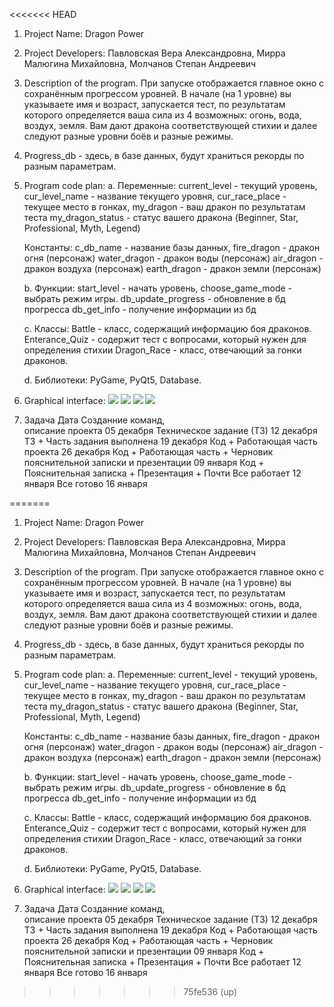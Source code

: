 <<<<<<< HEAD
1. Project Name: Dragon Power

2. Project Developers: Павловская Вера Александровна, Мирра Малюгина Михайловна, Молчанов Степан Андреевич

3. Description of the program. 
   При запуске отображается главное окно с сохранённым прогрессом уровней. В начале (на 1 уровне) вы указываете имя и возраст, запускается тест,
   по результатам которого определяется ваша сила из 4 возможных: огонь, вода, воздух, земля.
   Вам дают дракона соответствующей стихии и далее следуют разные уровни боёв и разные режимы.

4. Progress_db - здесь, в базе данных, будут храниться рекорды по разным параметрам.

5. Program code plan:
   a. Переменные:
		   current_level - текущий уровень,
		   cur_level_name - название текущего уровня,
		   cur_race_place - текущее место в гонках,
               my_dragon - ваш дракон по результатам теста
               my_dragon_status - статус вашего дракона (Beginner, Star, Professional, Myth, Legend)
        	   
      Константы:
		   c_db_name - название базы данных,
               fire_dragon - дракон огня (персонаж)
               water_dragon - дракон воды (персонаж)
               air_dragon - дракон воздуха (персонаж)
		   earth_dragon - дракон земли (персонаж)
		   
   b. Функции: start_level - начать уровень,
               choose_game_mode - выбрать режим игры.
               db_update_progress - обновление в бд прогресса
               db_get_info - получение информации из бд
               
               

   c. Классы:  Battle - класс, содержащий информацию боя драконов.
               Enterance_Quiz - содержит тест с вопросами, который нужен для определения стихии
               Dragon_Race - класс, отвечающий за гонки драконов.

   d. Библиотеки: PyGame,
                  PyQt5,
                  Database. 

6. Graphical interface:
   ![](./Water_dragon.png)
   ![](./Fire_Dragon.jpg)
   ![](./Air_Dragon.jpg)
   ![](./Earth_Dragon2.jpg)

7. Задача                              Дата
Созданние команд,                    
описание проекта                    05 декабря
Техническое задание (ТЗ)   		    12 декабря
ТЗ + Часть задания выполнена 		19 декабря
Код + Работающая часть проекта 	    26 декабря
Код + Работающая часть + Черновик
пояснительной записки и презентации 09 января
Код + Пояснительная записка +
Презентация + Почти Все работает 	12 января
Все готово 					        16 января


=======
1. Project Name: Dragon Power

2. Project Developers: Павловская Вера Александровна, Мирра Малюгина Михайловна, Молчанов Степан Андреевич

3. Description of the program. 
   При запуске отображается главное окно с сохранённым прогрессом уровней. В начале (на 1 уровне) вы указываете имя и возраст, запускается тест,
   по результатам которого определяется ваша сила из 4 возможных: огонь, вода, воздух, земля.
   Вам дают дракона соответствующей стихии и далее следуют разные уровни боёв и разные режимы.

4. Progress_db - здесь, в базе данных, будут храниться рекорды по разным параметрам.

5. Program code plan:
   a. Переменные:
		   current_level - текущий уровень,
		   cur_level_name - название текущего уровня,
		   cur_race_place - текущее место в гонках,
               my_dragon - ваш дракон по результатам теста
               my_dragon_status - статус вашего дракона (Beginner, Star, Professional, Myth, Legend)
        	   
      Константы:
		   c_db_name - название базы данных,
               fire_dragon - дракон огня (персонаж)
               water_dragon - дракон воды (персонаж)
               air_dragon - дракон воздуха (персонаж)
		   earth_dragon - дракон земли (персонаж)
		   
   b. Функции: start_level - начать уровень,
               choose_game_mode - выбрать режим игры.
               db_update_progress - обновление в бд прогресса
               db_get_info - получение информации из бд
               
               

   c. Классы:  Battle - класс, содержащий информацию боя драконов.
               Enterance_Quiz - содержит тест с вопросами, который нужен для определения стихии
               Dragon_Race - класс, отвечающий за гонки драконов.

   d. Библиотеки: PyGame,
                  PyQt5,
                  Database. 

6. Graphical interface:
   ![](../images/water_dragon.png)
   ![](../images/fire_dragon.png)
   ![](../images/air_dragon.png)
   ![](../images/earth_dragon.png)

7. Задача                              Дата
Созданние команд,                    
описание проекта                    05 декабря
Техническое задание (ТЗ)   		    12 декабря
ТЗ + Часть задания выполнена 		19 декабря
Код + Работающая часть проекта 	    26 декабря
Код + Работающая часть + Черновик
пояснительной записки и презентации 09 января
Код + Пояснительная записка +
Презентация + Почти Все работает 	12 января
Все готово 					        16 января


>>>>>>> 75fe536 (up)
